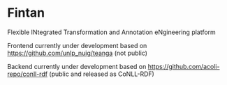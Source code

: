 # Fintan
Flexible INtegrated Transformation and Annotation eNgineering platform

Frontend currently under development based on https://github.com/unlp_nuig/teanga (not public)

Backend currently under development based on https://github.com/acoli-repo/conll-rdf (public and released as CoNLL-RDF)
